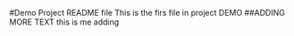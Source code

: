 #Demo Project README file
This is the firs file in project DEMO
##ADDING MORE TEXT
	this is me adding